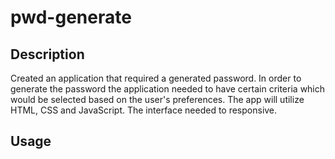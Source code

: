 # pwd-generate

## Description

 Created an application that required a generated password. In order to generate the password the application needed to have certain criteria which would be selected based on the user's preferences. The app will utilize HTML, CSS and JavaScript. The interface needed to responsive. 

 ## Usage 


